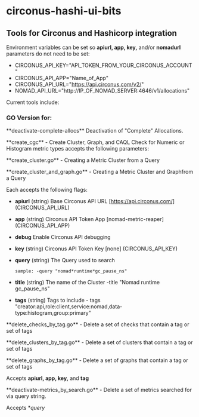 # circonus-hashi-ui-bits
<h2>Tools for Circonus and Hashicorp integration</h2>

Environment variables can be set so **apiurl, app, key,** and/or **nomadurl** parameters do not need to be set:
- CIRCONUS_API_KEY="API_TOKEN_FROM_YOUR_CIRCONUS_ACCOUNT"
- CIRCONUS_API_APP="Name_of_App"
- CIRCONUS_API_URL="https://api.circonus.com/v2/"
- NOMAD_API_URL="http://IP_OF_NOMAD_SERVER:4646/v1/allocations"

Current tools include:

### GO Version for:
<p>**deactivate-complete-allocs** Deactivation of "Complete" Allocations.</p>
<p>**create_cgc** - Create Cluster, Graph, and CAQL Check for Numeric or Histogram metric types accepts the following parameters:</p>
<p>**create_cluster.go** - Creating a Metric Cluster from a Query</p>
<p>**create_cluster_and_graph.go** - Creating a Metric Cluster and Graphfrom a Query</p>

Each accepts the following flags:

- **apiurl** (string) Base Circonus API URL [https://api.circonus.com/] (CIRCONUS_API_URL)
- **app** (string) Circonus API Token App [nomad-metric-reaper] (CIRCONUS_API_APP)
- **debug** Enable Circonus API debugging
- **key**	(string) Circonus API Token Key [none] (CIRCONUS_API_KEY)
- **query** (string) The Query used to search

      sample: -query "nomad*runtime*gc_pause_ns"
- **title** (string) The name of the Cluster
      -title "Nomad runtime gc_pause_ns"
- **tags** (string) Tags to include
      - tags "creator:api,role:client,service:nomad,data-type:histogram,group:primary"

<p>**delete_checks_by_tag.go** - Delete a set of checks that contain a tag or set of tags</p>
<p>**delete_clusters_by_tag.go** - Delete a set of clusters that contain a tag or set of tags</p>
<p>**delete_graphs_by_tag.go** - Delete a set of graphs that contain a tag or set of tags</p>

Accepts **apiurl, app, key,** and **tag**

<p>**deactivate-metrics_by_search.go** - Delete a set of metrics searched for via query string.</p>

Accepts **query*
